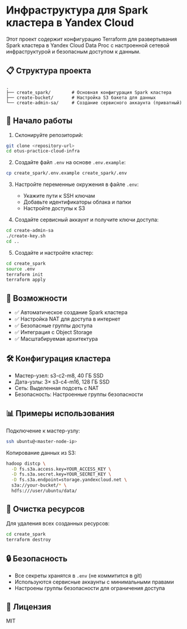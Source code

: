 # Инфраструктура для Spark кластера в Yandex Cloud

Этот проект содержит конфигурацию Terraform для развертывания Spark кластера в Yandex Cloud Data Proc с настроенной сетевой инфраструктурой и безопасным доступом к данным.

## 📋 Структура проекта

```
.
├── create_spark/        # Основная конфигурация Spark кластера
├── create-bucket/       # Настройка S3 бакета для данных
└── create-admin-sa/     # Создание сервисного аккаунта (приватный)
```

## 🚀 Начало работы

1. Склонируйте репозиторий:
```bash
git clone <repository-url>
cd otus-practice-cloud-infra
```

2. Создайте файл `.env` на основе `.env.example`:
```bash
cp create_spark/.env.example create_spark/.env
```

3. Настройте переменные окружения в файле `.env`:
   - Укажите пути к SSH ключам
   - Добавьте идентификаторы облака и папки
   - Настройте доступы к S3

4. Создайте сервисный аккаунт и получите ключи доступа:
```bash
cd create-admin-sa
./create-key.sh
cd ..
```

5. Создайте и настройте кластер:
```bash
cd create_spark
source .env
terraform init
terraform apply
```

## 🔋 Возможности

- ✅ Автоматическое создание Spark кластера
- ✅ Настройка NAT для доступа в интернет
- ✅ Безопасные группы доступа
- ✅ Интеграция с Object Storage
- ✅ Масштабируемая архитектура

## 🛠 Конфигурация кластера

- Мастер-узел: s3-c2-m8, 40 ГБ SSD
- Дата-узлы: 3× s3-c4-m16, 128 ГБ SSD
- Сеть: Выделенная подсеть с NAT
- Безопасность: Настроенные группы безопасности

## 📊 Примеры использования

Подключение к мастер-узлу:
```bash
ssh ubuntu@<master-node-ip>
```

Копирование данных из S3:
```bash
hadoop distcp \
  -D fs.s3a.access.key=YOUR_ACCESS_KEY \
  -D fs.s3a.secret.key=YOUR_SECRET_KEY \
  -D fs.s3a.endpoint=storage.yandexcloud.net \
  s3a://your-bucket/* \
  hdfs:///user/ubuntu/data/
```

## 🧹 Очистка ресурсов

Для удаления всех созданных ресурсов:
```bash
cd create_spark
terraform destroy
```

## 🔒 Безопасность

- Все секреты хранятся в `.env` (не коммитится в git)
- Используются сервисные аккаунты с минимальными правами
- Настроены группы безопасности для ограничения доступа

## 📝 Лицензия

MIT